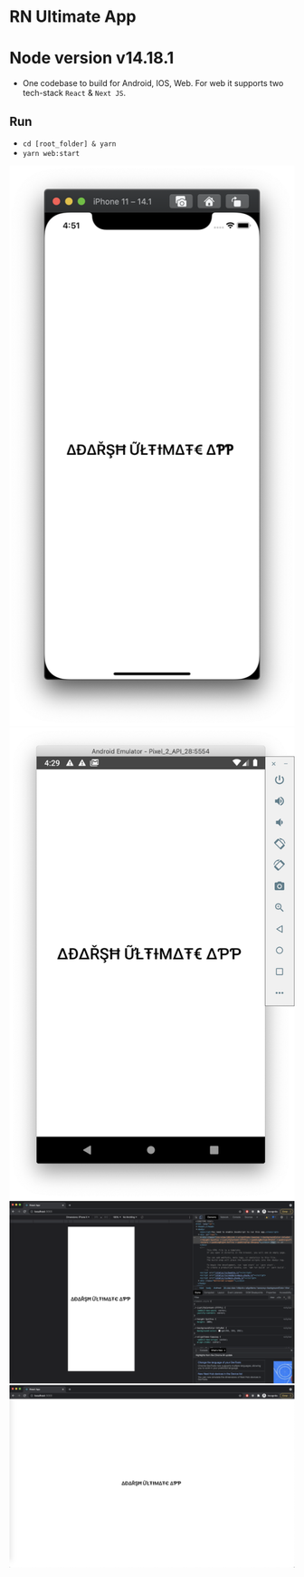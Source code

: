# RN Ultimate App

# Node version v14.18.1


- One codebase to build for Android, IOS, Web. For web it supports two tech-stack `React` & `Next JS`. 

## Run

- `cd [root_folder] & yarn`
- `yarn web:start`


![](screenshot/ios.png)
![](screenshot/android.png)
![](screenshot/msite.png)
![](screenshot/web.png)
